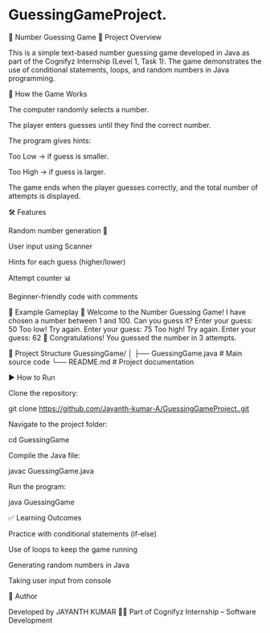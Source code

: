 # GuessingGameProject.
🎲 Number Guessing Game
📌 Project Overview

This is a simple text-based number guessing game developed in Java as part of the Cognifyz Internship (Level 1, Task 1).
The game demonstrates the use of conditional statements, loops, and random numbers in Java programming.

🚀 How the Game Works

The computer randomly selects a number.

The player enters guesses until they find the correct number.

The program gives hints:

Too Low → if guess is smaller.

Too High → if guess is larger.

The game ends when the player guesses correctly, and the total number of attempts is displayed.

🛠️ Features

Random number generation 🎲

User input using Scanner

Hints for each guess (higher/lower)

Attempt counter 📊

Beginner-friendly code with comments

📝 Example Gameplay
🎲 Welcome to the Number Guessing Game!
I have chosen a number between 1 and 100.
Can you guess it?
Enter your guess: 50
Too low! Try again.
Enter your guess: 75
Too high! Try again.
Enter your guess: 62
🎉 Congratulations! You guessed the number in 3 attempts.

📂 Project Structure
GuessingGame/
│
├── GuessingGame.java   # Main source code
└── README.md           # Project documentation

▶️ How to Run

Clone the repository:

git clone https://github.com/Jayanth-kumar-A/GuessingGameProject..git


Navigate to the project folder:

cd GuessingGame


Compile the Java file:

javac GuessingGame.java


Run the program:

java GuessingGame

✅ Learning Outcomes

Practice with conditional statements (if-else)

Use of loops to keep the game running

Generating random numbers in Java

Taking user input from console

📌 Author

Developed by JAYANTH KUMAR 👨‍💻
Part of Cognifyz Internship – Software Development
